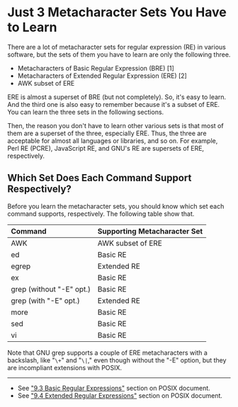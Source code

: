 # Just 3 Metacharacter Sets You Have to Learn

There are a lot of metacharacter sets for regular expression (RE) in various software, but the sets of them you have to learn are only the following three.

* Metacharacters of Basic Regular Expression (BRE) [1]
* Metacharacters of Extended Regular Expression (ERE) [2]
* AWK subset of ERE

ERE is almost a superset of BRE (but not completely). So, it's easy to learn. And the third one is also easy to remember because it's a subset of ERE. You can learn the three sets in the following sections.

Then, the reason you don't have to learn other various sets is that most of them are a superset of the three, especially ERE. Thus, the three are acceptable for almost all languages or libraries, and so on. For example, Perl RE (PCRE), JavaScript RE, and GNU's RE are supersets of ERE, respectively.

## Which Set Does Each Command Support Respectively?

Before you learn the metacharacter sets, you should know which set each command supports, respectively. The following table show that.

| Command                  | Supporting Metacharacter Set |
| :---                     | :---                         |
| AWK                      | AWK subset of ERE            |
| ed                       | Basic RE                     |
| egrep                    | Extended RE                  |
| ex                       | Basic RE                     |
| grep (without "-E" opt.) | Basic RE                     |
| grep (with "-E" opt.)    | Extended RE                  |
| more                     | Basic RE                     |
| sed                      | Basic RE                     |
| vi                       | Basic RE                     |

Note that GNU grep supports a couple of ERE metacharacters with a backslash, like "`\+`" and "`\|`," even though without the "-E" option, but they are incompliant extensions with POSIX.


---
* See ["9.3 Basic Regular Expressions"](https://pubs.opengroup.org/onlinepubs/9699919799/basedefs/V1_chap09.html#tag_09_03) section on POSIX document.
* See ["9.4 Extended Regular Expressions"](https://pubs.opengroup.org/onlinepubs/9699919799/basedefs/V1_chap09.html#tag_09_04) section on POSIX document.
